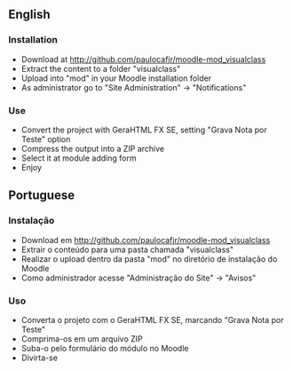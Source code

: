 ## English

### Installation
* Download at http://github.com/paulocafjr/moodle-mod_visualclass
* Extract the content to a folder "visualclass"
* Upload into "mod" in your Moodle installation folder
* As administrator go to "Site Administration" -> "Notifications"

### Use
* Convert the project with GeraHTML FX SE, setting "Grava Nota por Teste" option
* Compress the output into a ZIP archive
* Select it at module adding form
* Enjoy

## Portuguese

### Instalação
* Download em http://github.com/paulocafjr/moodle-mod_visualclass
* Extrair o conteúdo para uma pasta chamada "visualclass"
* Realizar o upload dentro da pasta "mod" no diretório de instalação do Moodle
* Como administrador acesse "Administração do Site" -> "Avisos"

### Uso
* Converta o projeto com o GeraHTML FX SE, marcando "Grava Nota por Teste"
* Comprima-os em um arquivo ZIP
* Suba-o pelo formulário do módulo no Moodle
* Divirta-se
